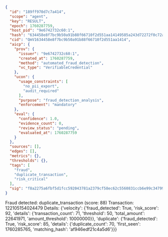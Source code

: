```json
{
  "id": "189ff970d7c7a414",
  "scope": "agent",
  "key": "RESULT",
  "epoch": 1760287759,
  "host_pid": "9e6742732c60:1",
  "hash": "634458e8f7bc9b50a91b88f66710f2d551aa14149585a243d72272f0c72a8d1e",
  "cid": "QmV1634458e8f7bc9b50a91b88f66710f2d551aa1414",
  "aicp": {
    "prov": {
      "issuer": "9e6742732c60:1",
      "created_at": 1760287759,
      "method": "automated_fraud_detection",
      "vc_type": "VerifiableCredential"
    },
    "ucon": {
      "usage_constraints": [
        "no_pii_export",
        "audit_required"
      ],
      "purpose": "fraud_detection_analysis",
      "enforcement": "mandatory"
    },
    "eval": {
      "confidence": 1.0,
      "evidence_count": 0,
      "review_status": "pending",
      "evaluated_at": 1760287759
    }
  },
  "sources": [],
  "edges": [],
  "metrics": {},
  "thresholds": {},
  "tags": [
    "fraud",
    "duplicate_transaction",
    "risk_critical"
  ],
  "sig": "f8a2275a6fbf5d1fcc592043781a2379cf58ec62c5560831ccb6e99c34799a01"
}
```

Fraud detected: duplicate_transaction (score: 88)
Transaction: 122105154024479
Details: {'velocity': {'fraud_detected': True, 'risk_score': 92, 'details': {'transaction_count': 71, 'threshold': 50, 'total_amount': 22641971, 'amount_threshold': 10000000}}, 'duplicate': {'fraud_detected': True, 'risk_score': 85, 'details': {'duplicate_count': 70, 'first_seen': 1760285765, 'matching_hash': 'af946edf21c4a5d6'}}}